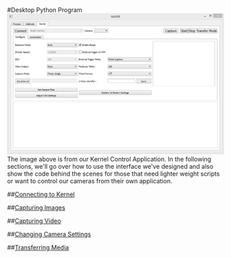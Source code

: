 #Desktop Python Program
![](/assets/KernelTabSnip.PNG)
The image above is from our Kernel Control Application. In the following sections, we'll go over how to use the interface we've designed and also show the code behind the scenes for those that need lighter weight scripts or want to control our cameras from their own application.

##[Connecting to Kernel](https://mapircamera.gitbooks.io/kernel-development-guide/content/interfacing-with-kernel/software-interface/qgis-plugin/connecting-to-kernel.html)

##[Capturing Images](https://mapircamera.gitbooks.io/kernel-development-guide/content/interfacing-with-kernel/software-interface/qgis-plugin/capturing-images.html)

##[Capturing Video](https://mapircamera.gitbooks.io/kernel-development-guide/content/interfacing-with-kernel/software-interface/qgis-plugin/capturing-video.html)

##[Changing Camera Settings](https://mapircamera.gitbooks.io/kernel-development-guide/content/interfacing-with-kernel/software-interface/qgis-plugin/changing-camera-settings.html)

##[Transferring Media](https://mapircamera.gitbooks.io/kernel-development-guide/content/interfacing-with-kernel/software-interface/qgis-plugin/transferring-media.html)